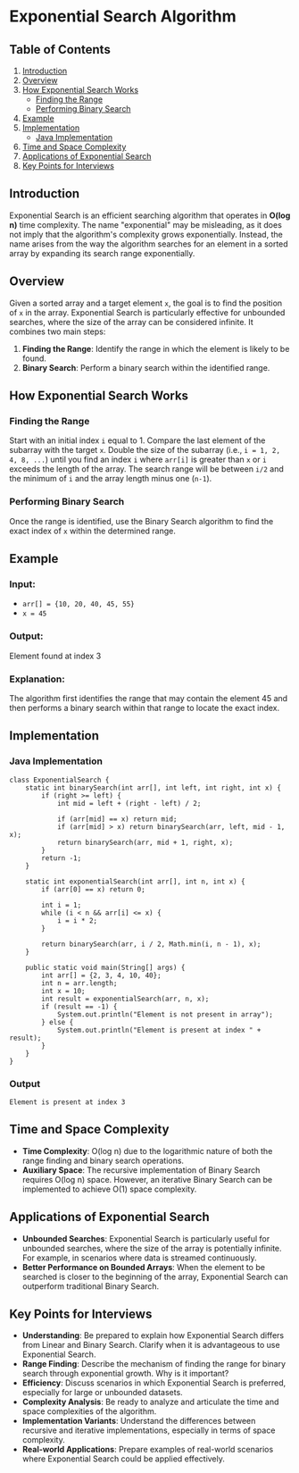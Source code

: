 Exponential Search Algorithm
============================

Table of Contents
-----------------

1.  [Introduction](#introduction)
2.  [Overview](#overview)
3.  [How Exponential Search Works](#how-exponential-search-works)
    *   [Finding the Range](#finding-the-range)
    *   [Performing Binary Search](#performing-binary-search)
4.  [Example](#example)
5.  [Implementation](#implementation)
    *   [Java Implementation](#java-implementation)
6.  [Time and Space Complexity](#time-and-space-complexity)
7.  [Applications of Exponential Search](#applications-of-exponential-search)
8.  [Key Points for Interviews](#key-points-for-interviews)

Introduction
------------

Exponential Search is an efficient searching algorithm that operates in **O(log n)** time complexity. The name "exponential" may be misleading, as it does not imply that the algorithm's complexity grows exponentially. Instead, the name arises from the way the algorithm searches for an element in a sorted array by expanding its search range exponentially.

Overview
--------

Given a sorted array and a target element `x`, the goal is to find the position of `x` in the array. Exponential Search is particularly effective for unbounded searches, where the size of the array can be considered infinite. It combines two main steps:

1.  **Finding the Range**: Identify the range in which the element is likely to be found.
2.  **Binary Search**: Perform a binary search within the identified range.

How Exponential Search Works
----------------------------

### Finding the Range

Start with an initial index `i` equal to 1. Compare the last element of the subarray with the target `x`. Double the size of the subarray (i.e., `i = 1, 2, 4, 8, ...`) until you find an index `i` where `arr[i]` is greater than `x` or `i` exceeds the length of the array. The search range will be between `i/2` and the minimum of `i` and the array length minus one (`n-1`).

### Performing Binary Search

Once the range is identified, use the Binary Search algorithm to find the exact index of `x` within the determined range.

Example
-------

### Input:

*   `arr[] = {10, 20, 40, 45, 55}`
*   `x = 45`

### Output:

Element found at index 3

### Explanation:

The algorithm first identifies the range that may contain the element 45 and then performs a binary search within that range to locate the exact index.

Implementation
--------------

### Java Implementation

    class ExponentialSearch {
        static int binarySearch(int arr[], int left, int right, int x) {
            if (right >= left) {
                int mid = left + (right - left) / 2;
    
                if (arr[mid] == x) return mid;
                if (arr[mid] > x) return binarySearch(arr, left, mid - 1, x);
                return binarySearch(arr, mid + 1, right, x);
            }
            return -1;
        }
    
        static int exponentialSearch(int arr[], int n, int x) {
            if (arr[0] == x) return 0;
    
            int i = 1;
            while (i < n && arr[i] <= x) {
                i = i * 2;
            }
    
            return binarySearch(arr, i / 2, Math.min(i, n - 1), x);
        }
    
        public static void main(String[] args) {
            int arr[] = {2, 3, 4, 10, 40};
            int n = arr.length;
            int x = 10;
            int result = exponentialSearch(arr, n, x);
            if (result == -1) {
                System.out.println("Element is not present in array");
            } else {
                System.out.println("Element is present at index " + result);
            }
        }
    }
    

### Output

    Element is present at index 3

Time and Space Complexity
-------------------------

*   **Time Complexity**: O(log n) due to the logarithmic nature of both the range finding and binary search operations.
*   **Auxiliary Space**: The recursive implementation of Binary Search requires O(log n) space. However, an iterative Binary Search can be implemented to achieve O(1) space complexity.

Applications of Exponential Search
----------------------------------

*   **Unbounded Searches**: Exponential Search is particularly useful for unbounded searches, where the size of the array is potentially infinite. For example, in scenarios where data is streamed continuously.
*   **Better Performance on Bounded Arrays**: When the element to be searched is closer to the beginning of the array, Exponential Search can outperform traditional Binary Search.

Key Points for Interviews
-------------------------

*   **Understanding**: Be prepared to explain how Exponential Search differs from Linear and Binary Search. Clarify when it is advantageous to use Exponential Search.
*   **Range Finding**: Describe the mechanism of finding the range for binary search through exponential growth. Why is it important?
*   **Efficiency**: Discuss scenarios in which Exponential Search is preferred, especially for large or unbounded datasets.
*   **Complexity Analysis**: Be ready to analyze and articulate the time and space complexities of the algorithm.
*   **Implementation Variants**: Understand the differences between recursive and iterative implementations, especially in terms of space complexity.
*   **Real-world Applications**: Prepare examples of real-world scenarios where Exponential Search could be applied effectively.